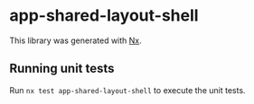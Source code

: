 # app-shared-layout-shell

This library was generated with [Nx](https://nx.dev).

## Running unit tests

Run `nx test app-shared-layout-shell` to execute the unit tests.
